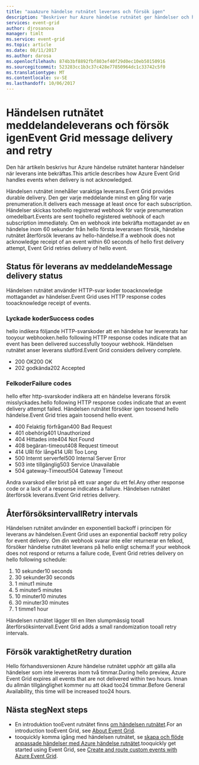 ```yaml
---
title: "aaaAzure händelse rutnätet leverans och försök igen"
description: "Beskriver hur Azure händelse rutnätet ger händelser och hur den hanterar felande meddelanden."
services: event-grid
author: djrosanova
manager: timlt
ms.service: event-grid
ms.topic: article
ms.date: 08/11/2017
ms.author: darosa
ms.openlocfilehash: 874b3bf8892fbf803ef40f29d0ec10eb50150916
ms.sourcegitcommit: 523283cc1b3c37c428e77850964dc1c33742c5f0
ms.translationtype: MT
ms.contentlocale: sv-SE
ms.lasthandoff: 10/06/2017
---
```

# <a name="event-grid-message-delivery-and-retry"></a><span data-ttu-id="d91f9-103">Händelsen rutnätet meddelandeleverans och försök igen</span><span class="sxs-lookup"><span data-stu-id="d91f9-103">Event Grid message delivery and retry</span></span> 

<span data-ttu-id="d91f9-104">Den här artikeln beskrivs hur Azure händelse rutnätet hanterar händelser när leverans inte bekräftas.</span><span class="sxs-lookup"><span data-stu-id="d91f9-104">This article describes how Azure Event Grid handles events when delivery is not acknowledged.</span></span>

<span data-ttu-id="d91f9-105">Händelsen rutnätet innehåller varaktiga leverans.</span><span class="sxs-lookup"><span data-stu-id="d91f9-105">Event Grid provides durable delivery.</span></span> <span data-ttu-id="d91f9-106">Den ger varje meddelande minst en gång för varje prenumeration.</span><span class="sxs-lookup"><span data-stu-id="d91f9-106">It delivers each message at least once for each subscription.</span></span> <span data-ttu-id="d91f9-107">Händelser skickas toohello registrerad webhook för varje prenumeration omedelbart.</span><span class="sxs-lookup"><span data-stu-id="d91f9-107">Events are sent toohello registered webhook of each subscription immediately.</span></span> <span data-ttu-id="d91f9-108">Om en webhook inte bekräfta mottagandet av en händelse inom 60 sekunder från hello första leveransen försök, händelse rutnätet återförsök leverans av hello-händelse.</span><span class="sxs-lookup"><span data-stu-id="d91f9-108">If a webhook does not acknowledge receipt of an event within 60 seconds of hello first delivery attempt, Event Grid retries delivery of hello event.</span></span>

## <a name="message-delivery-status"></a><span data-ttu-id="d91f9-109">Status för leverans av meddelande</span><span class="sxs-lookup"><span data-stu-id="d91f9-109">Message delivery status</span></span>

<span data-ttu-id="d91f9-110">Händelsen rutnätet använder HTTP-svar koder tooacknowledge mottagandet av händelser.</span><span class="sxs-lookup"><span data-stu-id="d91f9-110">Event Grid uses HTTP response codes tooacknowledge receipt of events.</span></span> 

### <a name="success-codes"></a><span data-ttu-id="d91f9-111">Lyckade koder</span><span class="sxs-lookup"><span data-stu-id="d91f9-111">Success codes</span></span>

<span data-ttu-id="d91f9-112">hello indikera följande HTTP-svarskoder att en händelse har levererats har tooyour webhooken.</span><span class="sxs-lookup"><span data-stu-id="d91f9-112">hello following HTTP response codes indicate that an event has been delivered successfully tooyour webhook.</span></span> <span data-ttu-id="d91f9-113">Händelsen rutnätet anser leverans slutförd.</span><span class="sxs-lookup"><span data-stu-id="d91f9-113">Event Grid considers delivery complete.</span></span>

- <span data-ttu-id="d91f9-114">200 OK</span><span class="sxs-lookup"><span data-stu-id="d91f9-114">200 OK</span></span>
- <span data-ttu-id="d91f9-115">202 godkända</span><span class="sxs-lookup"><span data-stu-id="d91f9-115">202 Accepted</span></span>

### <a name="failure-codes"></a><span data-ttu-id="d91f9-116">Felkoder</span><span class="sxs-lookup"><span data-stu-id="d91f9-116">Failure codes</span></span>

<span data-ttu-id="d91f9-117">hello efter http-svarskoder indikera att en händelse leverans försök misslyckades.</span><span class="sxs-lookup"><span data-stu-id="d91f9-117">hello following HTTP response codes indicate that an event delivery attempt failed.</span></span> <span data-ttu-id="d91f9-118">Händelsen rutnätet försöker igen toosend hello händelse.</span><span class="sxs-lookup"><span data-stu-id="d91f9-118">Event Grid tries again toosend hello event.</span></span> 

- <span data-ttu-id="d91f9-119">400 Felaktig förfrågan</span><span class="sxs-lookup"><span data-stu-id="d91f9-119">400 Bad Request</span></span>
- <span data-ttu-id="d91f9-120">401 obehörig</span><span class="sxs-lookup"><span data-stu-id="d91f9-120">401 Unauthorized</span></span>
- <span data-ttu-id="d91f9-121">404 Hittades inte</span><span class="sxs-lookup"><span data-stu-id="d91f9-121">404 Not Found</span></span>
- <span data-ttu-id="d91f9-122">408 begäran-timeout</span><span class="sxs-lookup"><span data-stu-id="d91f9-122">408 Request timeout</span></span>
- <span data-ttu-id="d91f9-123">414 URI för lång</span><span class="sxs-lookup"><span data-stu-id="d91f9-123">414 URI Too Long</span></span>
- <span data-ttu-id="d91f9-124">500 Internt serverfel</span><span class="sxs-lookup"><span data-stu-id="d91f9-124">500 Internal Server Error</span></span>
- <span data-ttu-id="d91f9-125">503 inte tillgänglig</span><span class="sxs-lookup"><span data-stu-id="d91f9-125">503 Service Unavailable</span></span>
- <span data-ttu-id="d91f9-126">504 gateway-Timeout</span><span class="sxs-lookup"><span data-stu-id="d91f9-126">504 Gateway Timeout</span></span>

<span data-ttu-id="d91f9-127">Andra svarskod eller brist på ett svar anger du ett fel.</span><span class="sxs-lookup"><span data-stu-id="d91f9-127">Any other response code or a lack of a response indicates a failure.</span></span> <span data-ttu-id="d91f9-128">Händelsen rutnätet återförsök leverans.</span><span class="sxs-lookup"><span data-stu-id="d91f9-128">Event Grid retries delivery.</span></span> 

## <a name="retry-intervals"></a><span data-ttu-id="d91f9-129">Återförsöksintervall</span><span class="sxs-lookup"><span data-stu-id="d91f9-129">Retry intervals</span></span>

<span data-ttu-id="d91f9-130">Händelsen rutnätet använder en exponentiell backoff i principen för leverans av händelsen.</span><span class="sxs-lookup"><span data-stu-id="d91f9-130">Event Grid uses an exponential backoff retry policy for event delivery.</span></span> <span data-ttu-id="d91f9-131">Om din webhook svarar inte eller returnerar en felkod, försöker händelse rutnätet leverans på hello enligt schema:</span><span class="sxs-lookup"><span data-stu-id="d91f9-131">If your webhook does not respond or returns a failure code, Event Grid retries delivery on hello following schedule:</span></span>

1. <span data-ttu-id="d91f9-132">10 sekunder</span><span class="sxs-lookup"><span data-stu-id="d91f9-132">10 seconds</span></span>
2. <span data-ttu-id="d91f9-133">30 sekunder</span><span class="sxs-lookup"><span data-stu-id="d91f9-133">30 seconds</span></span>
3. <span data-ttu-id="d91f9-134">1 minut</span><span class="sxs-lookup"><span data-stu-id="d91f9-134">1 minute</span></span>
4. <span data-ttu-id="d91f9-135">5 minuter</span><span class="sxs-lookup"><span data-stu-id="d91f9-135">5 minutes</span></span>
5. <span data-ttu-id="d91f9-136">10 minuter</span><span class="sxs-lookup"><span data-stu-id="d91f9-136">10 minutes</span></span>
6. <span data-ttu-id="d91f9-137">30 minuter</span><span class="sxs-lookup"><span data-stu-id="d91f9-137">30 minutes</span></span>
7. <span data-ttu-id="d91f9-138">1 timme</span><span class="sxs-lookup"><span data-stu-id="d91f9-138">1 hour</span></span>

<span data-ttu-id="d91f9-139">Händelsen rutnätet lägger till en liten slumpmässig tooall återförsöksintervall.</span><span class="sxs-lookup"><span data-stu-id="d91f9-139">Event Grid adds a small randomization tooall retry intervals.</span></span>

## <a name="retry-duration"></a><span data-ttu-id="d91f9-140">Försök varaktighet</span><span class="sxs-lookup"><span data-stu-id="d91f9-140">Retry duration</span></span>

<span data-ttu-id="d91f9-141">Hello förhandsversionen Azure händelse rutnätet upphör att gälla alla händelser som inte levereras inom två timmar.</span><span class="sxs-lookup"><span data-stu-id="d91f9-141">During hello preview, Azure Event Grid expires all events that are not delivered within two hours.</span></span> <span data-ttu-id="d91f9-142">Innan du allmän tillgänglighet kommer nu att ökad too24 timmar.</span><span class="sxs-lookup"><span data-stu-id="d91f9-142">Before General Availability, this time will be increased too24 hours.</span></span> 

## <a name="next-steps"></a><span data-ttu-id="d91f9-143">Nästa steg</span><span class="sxs-lookup"><span data-stu-id="d91f9-143">Next steps</span></span>

* <span data-ttu-id="d91f9-144">En introduktion tooEvent rutnätet finns [om händelsen rutnätet](overview.md).</span><span class="sxs-lookup"><span data-stu-id="d91f9-144">For an introduction tooEvent Grid, see [About Event Grid](overview.md).</span></span>
* <span data-ttu-id="d91f9-145">tooquickly komma igång med händelsen rutnätet, se [skapa och flöde anpassade händelser med Azure händelse rutnätet](custom-event-quickstart.md).</span><span class="sxs-lookup"><span data-stu-id="d91f9-145">tooquickly get started using Event Grid, see [Create and route custom events with Azure Event Grid](custom-event-quickstart.md).</span></span>
